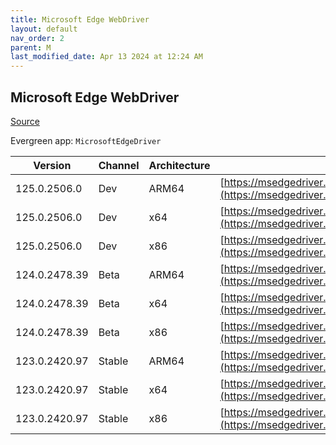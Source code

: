 ```yaml
---
title: Microsoft Edge WebDriver
layout: default
nav_order: 2
parent: M
last_modified_date: Apr 13 2024 at 12:24 AM
---
```


## Microsoft Edge WebDriver

[Source](https://www.microsoft.com/edge)

Evergreen app: `MicrosoftEdgeDriver`

| Version       | Channel | Architecture | URI                                                                                                                                            |
| ------------- | ------- | ------------ | ---------------------------------------------------------------------------------------------------------------------------------------------- |
| 125.0.2506.0  | Dev     | ARM64        | [https://msedgedriver.azureedge.net/125.0.2506.0/edgedriver_arm64.zip](https://msedgedriver.azureedge.net/125.0.2506.0/edgedriver_arm64.zip)   |
| 125.0.2506.0  | Dev     | x64          | [https://msedgedriver.azureedge.net/125.0.2506.0/edgedriver_win64.zip](https://msedgedriver.azureedge.net/125.0.2506.0/edgedriver_win64.zip)   |
| 125.0.2506.0  | Dev     | x86          | [https://msedgedriver.azureedge.net/125.0.2506.0/edgedriver_win32.zip](https://msedgedriver.azureedge.net/125.0.2506.0/edgedriver_win32.zip)   |
| 124.0.2478.39 | Beta    | ARM64        | [https://msedgedriver.azureedge.net/124.0.2478.39/edgedriver_arm64.zip](https://msedgedriver.azureedge.net/124.0.2478.39/edgedriver_arm64.zip) |
| 124.0.2478.39 | Beta    | x64          | [https://msedgedriver.azureedge.net/124.0.2478.39/edgedriver_win64.zip](https://msedgedriver.azureedge.net/124.0.2478.39/edgedriver_win64.zip) |
| 124.0.2478.39 | Beta    | x86          | [https://msedgedriver.azureedge.net/124.0.2478.39/edgedriver_win32.zip](https://msedgedriver.azureedge.net/124.0.2478.39/edgedriver_win32.zip) |
| 123.0.2420.97 | Stable  | ARM64        | [https://msedgedriver.azureedge.net/123.0.2420.97/edgedriver_arm64.zip](https://msedgedriver.azureedge.net/123.0.2420.97/edgedriver_arm64.zip) |
| 123.0.2420.97 | Stable  | x64          | [https://msedgedriver.azureedge.net/123.0.2420.97/edgedriver_win64.zip](https://msedgedriver.azureedge.net/123.0.2420.97/edgedriver_win64.zip) |
| 123.0.2420.97 | Stable  | x86          | [https://msedgedriver.azureedge.net/123.0.2420.97/edgedriver_win32.zip](https://msedgedriver.azureedge.net/123.0.2420.97/edgedriver_win32.zip) |
